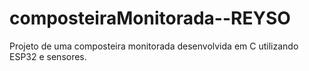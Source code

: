 # composteiraMonitorada--REYSO
Projeto de uma composteira monitorada desenvolvida em C utilizando ESP32 e sensores.
